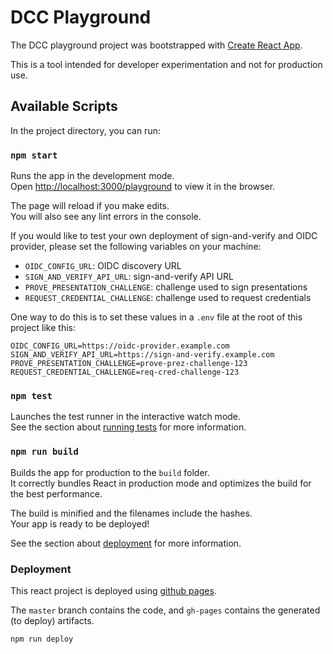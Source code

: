 # DCC Playground 

The DCC playground project was bootstrapped with [Create React App](https://github.com/facebook/create-react-app).

This is a tool intended for developer experimentation and not for production use.

## Available Scripts

In the project directory, you can run:

### `npm start`

Runs the app in the development mode.<br />
Open [http://localhost:3000/playground](http://localhost:3000/playground) to view it in the browser.

The page will reload if you make edits.<br />
You will also see any lint errors in the console.

If you would like to test your own deployment of sign-and-verify and OIDC provider, please set the following variables on your machine:
- `OIDC_CONFIG_URL`: OIDC discovery URL
- `SIGN_AND_VERIFY_API_URL`: sign-and-verify API URL
- `PROVE_PRESENTATION_CHALLENGE`: challenge used to sign presentations
- `REQUEST_CREDENTIAL_CHALLENGE`: challenge used to request credentials

One way to do this is to set these values in a `.env` file at the root of this project like this:
```
OIDC_CONFIG_URL=https://oidc-provider.example.com
SIGN_AND_VERIFY_API_URL=https://sign-and-verify.example.com
PROVE_PRESENTATION_CHALLENGE=prove-prez-challenge-123
REQUEST_CREDENTIAL_CHALLENGE=req-cred-challenge-123
```

### `npm test`

Launches the test runner in the interactive watch mode.<br />
See the section about [running tests](https://facebook.github.io/create-react-app/docs/running-tests) for more information.

### `npm run build`

Builds the app for production to the `build` folder.<br />
It correctly bundles React in production mode and optimizes the build for the best performance.

The build is minified and the filenames include the hashes.<br />
Your app is ready to be deployed!

See the section about [deployment](https://facebook.github.io/create-react-app/docs/deployment) for more information.


### Deployment

This react project is deployed using [github pages](https://create-react-app.dev/docs/deployment/#github-pages).

The `master` branch contains the code, and `gh-pages` contains the generated (to deploy) artifacts.

```
npm run deploy
```

